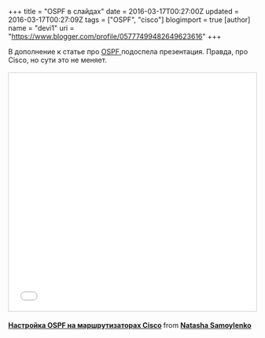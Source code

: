 +++
title = "OSPF в слайдах"
date = 2016-03-17T00:27:00Z
updated = 2016-03-17T00:27:09Z
tags = ["OSPF", "cisco"]
blogimport = true 
[author]
	name = "devi1"
	uri = "https://www.blogger.com/profile/05777499482649623616"
+++

В дополнение к статье про <a href="http://www.bubnovd.net/2016/03/ospf-mikrotik-routeros.html" target="_blank">OSPF&nbsp;</a>подоспела презентация. Правда, про Cisco, но сути это не меняет.<br /><br /><iframe src="//www.slideshare.net/slideshow/embed_code/key/sv139UYYvrkEpU" width="595" height="485" frameborder="0" marginwidth="0" marginheight="0" scrolling="no" style="border:1px solid #CCC; border-width:1px; margin-bottom:5px; max-width: 100%;" allowfullscreen> </iframe> <div style="margin-bottom:5px"> <strong> <a href="//www.slideshare.net/NatashaSamoylenko/ospf-44777742" title="Настройка OSPF на маршрутизаторах Cisco" target="_blank">Настройка OSPF на маршрутизаторах Cisco</a> </strong> from <strong><a target="_blank" href="//www.slideshare.net/NatashaSamoylenko">Natasha Samoylenko</a></strong> </div>
